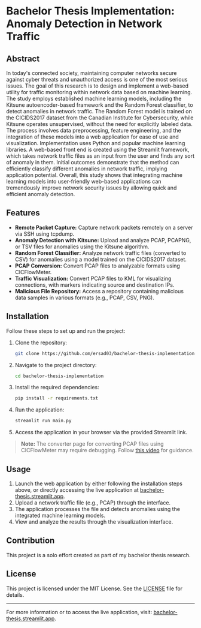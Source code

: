 # Bachelor Thesis Implementation: Anomaly Detection in Network Traffic

## Abstract

In today's connected society, maintaining computer networks secure against cyber threats and unauthorized access is one of the most serious issues. The goal of this research is to design and implement a web-based utility for traffic monitoring within network data based on machine learning. The study employs established machine learning models, including the Kitsune autoencoder-based framework and the Random Forest classifier, to detect anomalies in network traffic. The Random Forest model is trained on the CICIDS2017 dataset from the Canadian Institute for Cybersecurity, while Kitsune operates unsupervised, without the need for explicitly labeled data. The process involves data preprocessing, feature engineering, and the integration of these models into a web application for ease of use and visualization. Implementation uses Python and popular machine learning libraries. A web-based front end is created using the Streamlit framework, which takes network traffic files as an input from the user and finds any sort of anomaly in them. Initial outcomes demonstrate that the method can efficiently classify different anomalies in network traffic, implying application potential. Overall, this study shows that integrating machine learning models into user-friendly web-based applications can tremendously improve network security issues by allowing quick and efficient anomaly detection.

## Features

- **Remote Packet Capture:** Capture network packets remotely on a server via SSH using tcpdump.
- **Anomaly Detection with Kitsune:** Upload and analyze PCAP, PCAPNG, or TSV files for anomalies using the Kitsune algorithm.
- **Random Forest Classifier:** Analyze network traffic files (converted to CSV) for anomalies using a model trained on the CICIDS2017 dataset.
- **PCAP Conversion:** Convert PCAP files to analyzable formats using CICFlowMeter.
- **Traffic Visualization:** Convert PCAP files to KML for visualizing connections, with markers indicating source and destination IPs.
- **Malicious File Repository:** Access a repository containing malicious data samples in various formats (e.g., PCAP, CSV, PNG).

## Installation

Follow these steps to set up and run the project:

1. Clone the repository:

   ```bash
   git clone https://github.com/ersad03/bachelor-thesis-implementation.git
   ```

2. Navigate to the project directory:

   ```bash
   cd bachelor-thesis-implementation
   ```

3. Install the required dependencies:

   ```bash
   pip install -r requirements.txt
   ```

4. Run the application:

   ```bash
   streamlit run main.py
   ```

5. Access the application in your browser via the provided Streamlit link.

> **Note:** The converter page for converting PCAP files using CICFlowMeter may require debugging. Follow [this video](https://youtu.be/iM2fBy8FUnw) for guidance.

## Usage

1. Launch the web application by either following the installation steps above, or directly accessing the live application at [bachelor-thesis.streamlit.app](https://bachelor-thesis.streamlit.app).
2. Upload a network traffic file (e.g., PCAP) through the interface.
3. The application processes the file and detects anomalies using the integrated machine learning models.
4. View and analyze the results through the visualization interface.

## Contribution

This project is a solo effort created as part of my bachelor thesis research.&#x20;

## License

This project is licensed under the MIT License. See the [LICENSE](LICENSE) file for details.

---

For more information or to access the live application, visit: [bachelor-thesis.streamlit.app](https://bachelor-thesis.streamlit.app).

